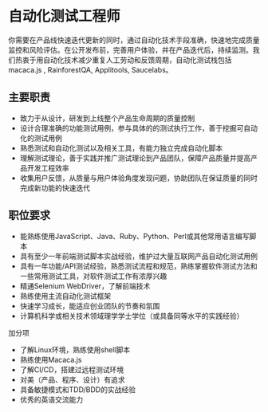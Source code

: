 # 自动化测试工程师

你需要在产品线快速迭代更新的同时，通过自动化技术手段准确，快速地完成质量监控和风险评估。在公开发布前，完善用户体验，并在产品迭代后，持续监测。我们热衷于用自动化技术减少重复人工劳动和反馈周期，自动化测试栈包括 macaca.js , RainforestQA, Applitools, Saucelabs。

## 主要职责
- 致力于从设计，研发到上线整个产品生命周期的质量控制
- 设计合理准确的功能测试用例，参与具体的的测试执行工作，善于挖掘可自动化的测试用例
- 熟悉测试和自动化测试以及相关工具，有能力独立完成自动化脚本
- 理解测试理论，善于实践并推广测试理论到产品团队，保障产品质量并提高产品开发工程效率
- 收集用户反馈，从质量与用户体验角度发现问题，协助团队在保证质量的同时完成新功能的快速迭代

## 职位要求
- 能熟练使用JavaScript、Java、Ruby、Python、Perl或其他常用语言编写脚本
- 具有至少一年前端测试脚本实战经验，维护过大量互联网产品自动化测试用例
- 具有一年功能/API测试经验，熟悉测试流程和规范，熟练掌握软件测试方法和一些常用测试工具，对软件测试工作有浓厚兴趣
- 精通Selenium WebDriver，了解前端技术
- 熟练使用主流自动化测试框架
- 快速学习成长，能适应创业团队的节奏和氛围
- 计算机科学或相关技术领域理学学士学位（或具备同等水平的实践经验）

加分项
- 了解Linux环境，熟练使用shell脚本
- 熟练使用Macaca.js
- 了解CI/CD，搭建过远程测试环境
- 对美（产品、程序、设计）有追求
- 具备敏捷模式和TDD/BDD的实战经验
- 优秀的英语交流能力



